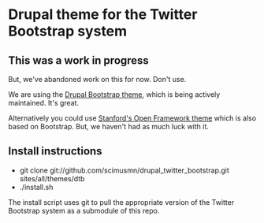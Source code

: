 # Drupal theme for the Twitter Bootstrap system

## This was a work in progress
But, we've abandoned work on this for now. Don't use.

We are using the [Drupal Bootstrap theme](https://drupal.org/project/bootstrap), which is being actively maintained. It's great.

Alternatively you could use [Stanford's Open Framework theme](https://openframework.stanford.edu/) which is also based on Bootstrap. But, we haven't had as much luck with it.

## Install instructions
* git clone git://github.com/scimusmn/drupal_twitter_bootstrap.git sites/all/themes/dtb
* ./install.sh

The install script uses git to pull the appropriate version of the Twitter Bootstrap system as a submodule of this repo.
